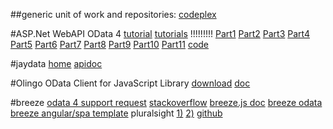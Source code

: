 ##generic unit of work and repositories:
[codeplex](https://genericunitofworkandrepositories.codeplex.com/)

#ASP.Net WebAPI OData 4
[tutorial](http://www.asp.net/web-api/overview/odata-support-in-aspnet-web-api/odata-v4/create-an-odata-v4-endpoint)
[tutorials](https://damienbod.com/) !!!!!!!!!
[Part1](https://damienbod.wordpress.com/2014/06/10/getting-started-with-web-api-and-odata-v4/)
[Part2](https://damienbod.wordpress.com/2014/06/13/web-api-and-odata-v4-queries-functions-and-attribute-routing-part-2/)
[Part3](https://damienbod.com/2014/06/16/web-api-and-odata-v4-crud-and-actions-part-3/)
[Part4](https://damienbod.wordpress.com/2014/06/18/web-api-odata-v4-using-enum-with-functions-and-entities-part-4/)
[Part5](https://damienbod.wordpress.com/2014/06/19/web-api-odata-v4-using-unity-ioc-sqlite-with-ef6-and-odata-model-aliasing-part-5/)
[Part6](https://damienbod.wordpress.com/2014/06/22/web-api-odata-v4-using-contained-models-part-6/)
[Part7](https://damienbod.wordpress.com/2014/07/01/web-api-odata-v4-using-a-singleton-part-7/)
[Part8](https://damienbod.wordpress.com/2014/07/09/web-api-odata-v4-using-an-odata-t4-generated-client-part-8/)
[Part9](https://damienbod.wordpress.com/2014/07/13/web-api-odata-v4-cache-part-9/)
[Part10](https://damienbod.wordpress.com/2014/08/14/web-api-odata-v4-batching-part-10/)
[Part11](https://damienbod.wordpress.com/2014/09/12/web-api-odata-v4-keys-composite-keys-and-functions-part-11/)
[code](https://github.com/damienbod/WebAPIODataV4)

#jaydata
[home](http://jaydata.org/)
[apidoc](http://jaydata.org/api/)

#Olingo OData Client for JavaScript Library
[download](https://olingo.apache.org/doc/javascript/download.html)
[doc](https://olingo.apache.org/doc/javascript/index.html)

#breeze
[odata 4 support request](https://github.com/Breeze/breeze.js/issues/39)
[stackoverflow](http://stackoverflow.com/search?tab=newest&q=breeze)
[breeze.js doc](http://breeze.github.io/doc-js/)
[breeze odata](http://breeze.github.io/doc-net/odata.html)
[breeze angular/spa template](http://www.getbreezenow.com/ng-spa-template)
pluralsight 
[1)](http://app.pluralsight.com/courses/single-page-apps-jumpstart)
[2)](https://www.pluralsight.com/search?q=breeze&categories=all)
[github](https://github.com/johnpapa/Pluralsight-CC-Angular-Breeze-Extra)


